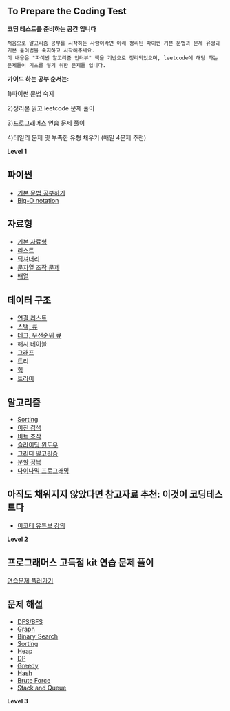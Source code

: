 ## To Prepare the Coding Test
**코딩 테스트를 준비하는 공간 입니다**

    처음으로 알고리즘 공부를 시작하는 사람이라면 아래 정리된 파이썬 기본 문법과 문제 유형과 기본 풀이법을 숙지하고 시작해주세요. 
    이 내용은 "파이썬 알고리즘 인터뷰" 책을 기반으로 정리되었으며, leetcode에 해당 하는 문제들이 기초를 쌓기 위한 문제들 입니다. 

**가이드 하는 공부 순서는:**

1)파이썬 문법 숙지

2)정리본 읽고 leetcode 문제 풀이

3)프로그래머스 연습 문제 풀이

4)데일리 문제 및 부족한 유형 채우기 (매일 4문제 추천)

**Level 1**

## 파이썬
  -  [기본 문법 공부하기](https://joyfulbean.notion.site/Python-b0e645f2394d40b093c00138e19772d7)
  -  [Big-O notation](https://joyfulbean.notion.site/Big-O-e49e082e7e654466972b9ebbd194d942)

## 자료형
  -  [기본 자료형](https://joyfulbean.notion.site/ff4597f33cf2429ba31ed4dd1aa5bab3)
  -  [리스트](https://joyfulbean.notion.site/c3a1b694c1584c19893a5906e2fd01ab)
  -  [딕셔너리](https://joyfulbean.notion.site/c3a1b694c1584c19893a5906e2fd01ab)
  -  [문자열 조작 문제](https://joyfulbean.notion.site/bb9039e7ebf344a58862571980e34c7f)
  -  [배열](https://joyfulbean.notion.site/a4a40b7b9f9a4b259880b0cc28b74b71)

## 데이터 구조
  -  [연결 리스트](https://joyfulbean.notion.site/cb5be0fee6ab4019a398d14a0c3c6f48)
  -  [스택, 큐](https://joyfulbean.notion.site/272c6fa71520495ab9708a04dba092dd)
  -  [데크, 우선순위 큐](https://joyfulbean.notion.site/075fc4c868a94f42b5f24342b1817deb)
  -  [해시 테이블](https://joyfulbean.notion.site/057f5e79be8a470ebfb8ec6903e10bf7)
  -  [그래프](https://joyfulbean.notion.site/Graph-f45d5aefd0ee4e7fa037fa761290ee6e)
  -  [트리](https://joyfulbean.notion.site/Tree-a9917696d0c94a14a849f5d34e0aa0c8)
  -  [힙](https://joyfulbean.notion.site/Heap-3dc11e5582864c76af9995234c1dcf3e)
  -  [트라이](https://joyfulbean.notion.site/b4cdc553c88d4a5c80d19b169826e6ae)

## 알고리즘
  -  [Sorting](https://joyfulbean.notion.site/Sorting-09f5a7febfef40608ecc2d7626a4502b)
  -  [이진 검색](https://joyfulbean.notion.site/dfbaceaf4fd549a8afc86a9229930b7f)
  -  [비트 조작](https://joyfulbean.notion.site/c966481739364e9a983bbbc8aad288d7)
  -  [슬라이딩 윈도우](https://joyfulbean.notion.site/ee04414a99ca4c29b3658f83d10d6347)
  -  [그리디 알고리즘](https://joyfulbean.notion.site/bc0f0b9bf37f4708ba154078a31905e1)
  -  [분할 정복](https://joyfulbean.notion.site/19d56dc3acc64950afe66be5301a2943)
  -  [다이나믹 프로그래밍](https://joyfulbean.notion.site/DP-43a66e45b0864021b13155400c2ed1a4)


## 아직도 채워지지 않았다면 참고자료 추천: 이것이 코딩테스트다
  -  [이코테 유튜브 강의](https://www.youtube.com/watch?v=m-9pAwq1o3w&list=PLRx0vPvlEmdAghTr5mXQxGpHjWqSz0dgC)

**Level 2**
## 프로그래머스 고득점 kit 연습 문제 풀이
[연습문제 풀러가기](https://programmers.co.kr/learn/challenges)

## 문제 해설
-  [DFS/BFS](https://joyfulbean.notion.site/DFS-BFS-2e580c36a2414d4087afb1e5209157ef)
-  [Graph](https://joyfulbean.notion.site/Graph-211c4059e4b34befadf41eaf6bc2160a)
-  [Binary_Search](https://joyfulbean.notion.site/Binary_Search-2cf933a3a96a4338aec2e96931f2cd8c)
-  [Sorting](https://joyfulbean.notion.site/Sorting-28f6b47967764f40812cf124b73f348b)
-  [Heap](https://joyfulbean.notion.site/Heap-7859887d1e004a908f36891bd0783b0f)
-  [DP](https://joyfulbean.notion.site/DP-fd9ae22115204216b22f6e9d7a09c083)
-  [Greedy](https://joyfulbean.notion.site/Greedy-2be6d3c82dab40368141ed23430f521b)
-  [Hash](https://joyfulbean.notion.site/Hash-6cf273bc6d9940a88147e5d96b2e600b)
-  [Brute Force](https://joyfulbean.notion.site/9914caa40ad04ade96ab795a80ef6455)
-  [Stack and Queue](https://joyfulbean.notion.site/b82cb8e7430f4e34a8e82c43d9143239)

**Level 3**
